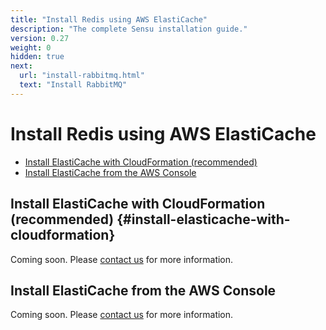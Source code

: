 ```yaml
---
title: "Install Redis using AWS ElastiCache"
description: "The complete Sensu installation guide."
version: 0.27
weight: 0
hidden: true
next:
  url: "install-rabbitmq.html"
  text: "Install RabbitMQ"
---
```


# Install Redis using AWS ElastiCache

- [Install ElastiCache with CloudFormation (recommended)](#install-elasticache-with-cloudformation)
- [Install ElastiCache from the AWS Console](#install-elasticache-from-the-aws-console)

## Install ElastiCache with CloudFormation (recommended) {#install-elasticache-with-cloudformation}

Coming soon. Please [contact us][1] for more information.

## Install ElastiCache from the AWS Console

Coming soon. Please [contact us][1] for more information.

[1]:  https://sensuapp.org/contact
